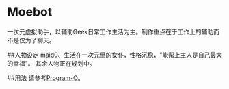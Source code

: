 # Moebot
一次元虚拟助手，以辅助Geek日常工作生活为主。制作重点在于工作上的辅助而不是仅为了聊天。

##人物设定
maid0、生活在一次元里的女仆，性格沉稳，"能帮上主人是自己最大的幸福"。
其余人物正在规划中。

##用法
请参考[Program-O](http://www.program-o.com)。
